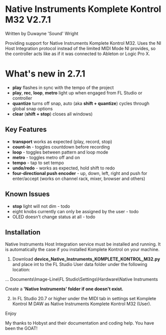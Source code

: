 # Native Instruments Komplete Kontrol M32 V2.7.1
Written by Duwayne 'Sound' Wright

Providing support for Native Instruments Komplete Kontrol M32. Uses the NI Host Integration protocol instead of the limited MIDI Mode NI provides, so the controller acts like as if it was connected to Ableton or Logic Pro X.

# What's new in 2.7.1

* **play** flashes in sync with the tempo of the project
* **play**, **rec**, **loop**, **metro** light up when engaged from FL Studio or controller
* **quantize** turns off snap, auto (aka **shift + quantize**) cycles through global snap options
* **clear** (**shift + stop**) closes all windows)

## Key Features

* **transport** works as expected (play, record, stop)
* **count-in** - toggles countdown before recording
* **loop** - toggles between pattern and loop mode
* **metro** - toggles metro off and on
* **tempo** - tap to set tempo
* **undo/redo** - works as expected, hold shift to redo
* **four-directional push encoder** - up, down, left, right and push for enter/accept (works on channel rack, mixer, browser and others)

## Known Issues
* **stop** light will not dim - todo
* eight knobs currently can only be assigned by the user - todo
* OLED doesn't change status at all - todo



## Installation

Native Instruments Host Integration service must be installed and running. It is automatically the case
if you installed Komplete Kontrol on your machine.

1. Download **device_Native_Instruments_KOMPLETE_KONTROL_M32.py** and place int to the FL Studio User data 
folder under the following location:

... Documents\Image-Line\FL Studio\Settings\Hardware\Native Instruments

Create a **'Native Instruments' folder if one doesn't exist.**

2. In FL Studio 20.7 or higher under the MIDI tab in settings set Komplete Kontrol M DAW as Native Instruments Komplete Kontrol M32 (User).

Enjoy

My thanks to Hobyst and their documentation and coding help. You have been the GOAT!


<div style="page-break-after: always; visibility: hidden"> 

</div>
